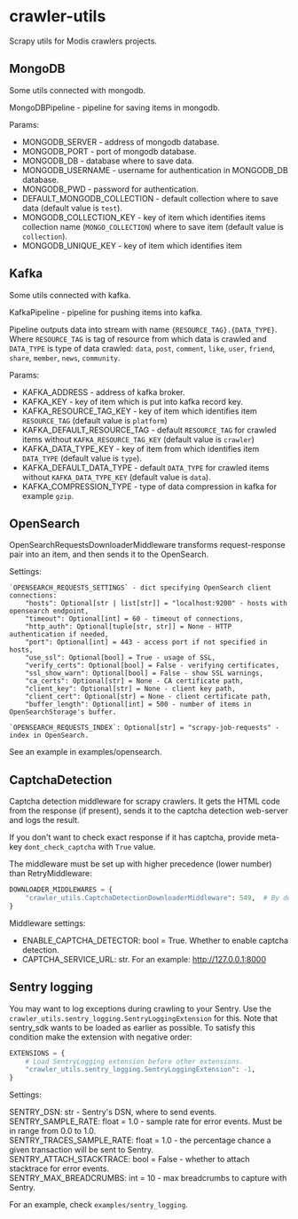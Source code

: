 # crawler-utils

Scrapy utils for Modis crawlers projects.

## MongoDB

Some utils connected with mongodb. 

MongoDBPipeline - pipeline for saving items in mongodb. 

Params:
* MONGODB_SERVER - address of mongodb database.
* MONGODB_PORT - port of mongodb database.
* MONGODB_DB - database where to save data.
* MONGODB_USERNAME - username for authentication in MONGODB_DB database.
* MONGODB_PWD - password for authentication.
* DEFAULT_MONGODB_COLLECTION - default collection where to save data (default value is `test`).
* MONGODB_COLLECTION_KEY - key of item which identifies items collection name (`MONGO_COLLECTION`)
 where to save item (default value is `collection`).
* MONGODB_UNIQUE_KEY - key of item which identifies item

## Kafka

Some utils connected with kafka. 

KafkaPipeline - pipeline for pushing items into kafka.

Pipeline outputs data into stream with name `{RESOURCE_TAG}.{DATA_TYPE}`.
Where `RESOURCE_TAG` is tag of resource from which data is crawled and `DATA_TYPE` is type of 
data crawled: `data`, `post`, `comment`, `like`, `user`, `friend`, `share`, `member`, `news`, 
`community`.

 Params:
* KAFKA_ADDRESS - address of kafka broker.
* KAFKA_KEY - key of item which is put into kafka record key.
* KAFKA_RESOURCE_TAG_KEY - key of item which identifies item `RESOURCE_TAG` (default value is `platform`)
* KAFKA_DEFAULT_RESOURCE_TAG - default `RESOURCE_TAG` for crawled items without `KAFKA_RESOURCE_TAG_KEY` (default value is `crawler`)
* KAFKA_DATA_TYPE_KEY - key of item from which identifies item `DATA_TYPE` (default value is `type`).
* KAFKA_DEFAULT_DATA_TYPE - default `DATA_TYPE` for crawled items without `KAFKA_DATA_TYPE_KEY` (default value is `data`).
* KAFKA_COMPRESSION_TYPE - type of data compression in kafka for example `gzip`.

## OpenSearch

OpenSearchRequestsDownloaderMiddleware transforms request-response pair into an item,
and then sends it to the OpenSearch.

Settings:
```
`OPENSEARCH_REQUESTS_SETTINGS` - dict specifying OpenSearch client connections:
    "hosts": Optional[str | list[str]] = "localhost:9200" - hosts with opensearch endpoint,
    "timeout": Optional[int] = 60 - timeout of connections,
    "http_auth": Optional[tuple[str, str]] = None - HTTP authentication if needed,
    "port": Optional[int] = 443 - access port if not specified in hosts,
    "use_ssl": Optional[bool] = True - usage of SSL,
    "verify_certs": Optional[bool] = False - verifying certificates,
    "ssl_show_warn": Optional[bool] = False - show SSL warnings,
    "ca_certs": Optional[str] = None - CA certificate path,
    "client_key": Optional[str] = None - client key path,
    "client_cert": Optional[str] = None - client certificate path,
    "buffer_length": Optional[int] = 500 - number of items in OpenSearchStorage's buffer.

`OPENSEARCH_REQUESTS_INDEX`: Optional[str] = "scrapy-job-requests" - index in OpenSearch.
```

See an example in examples/opensearch.

## CaptchaDetection

Captcha detection middleware for scrapy crawlers.
It gets the HTML code from the response (if present), sends it to the captcha detection web-server
and logs the result.

If you don't want to check exact response if it has captcha, provide meta-key `dont_check_captcha`
with `True` value.

The middleware must be set up with higher precedence (lower number) than RetryMiddleware:
```python
DOWNLOADER_MIDDLEWARES = {
    "crawler_utils.CaptchaDetectionDownloaderMiddleware": 549,  # By default, RetryMiddleware has 550
}
```

Middleware settings:
* ENABLE_CAPTCHA_DETECTOR: bool = True. Whether to enable captcha detection.
* CAPTCHA_SERVICE_URL: str. For an example: http://127.0.0.1:8000

## Sentry logging

You may want to log exceptions during crawling to your Sentry.
Use the `crawler_utils.sentry_logging.SentryLoggingExtension` for this.
Note that sentry_sdk wants to be loaded as earlier as possible.
To satisfy this condition make the extension with negative order:
```python
EXTENSIONS = {
    # Load SentryLogging extension before other extensions.
    "crawler_utils.sentry_logging.SentryLoggingExtension": -1,
}
```

Settings:

SENTRY_DSN: str - Sentry's DSN, where to send events.\
SENTRY_SAMPLE_RATE: float = 1.0 - sample rate for error events. Must be in range from 0.0 to 1.0.\
SENTRY_TRACES_SAMPLE_RATE: float = 1.0 - the percentage chance a given transaction will be sent to Sentry.\
SENTRY_ATTACH_STACKTRACE: bool = False - whether to attach stacktrace for error events.\
SENTRY_MAX_BREADCRUMBS: int = 10 - max breadcrumbs to capture with Sentry.

For an example, check `examples/sentry_logging`.
